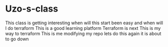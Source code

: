 # Uzo-s-class
This class is getting interesting
when will this start been easy and when will I do terraform 
This is a good learning platform
Terraform is next
This is my way to terraform
This is me modifying my repo
lets do this again
it is about to go down
